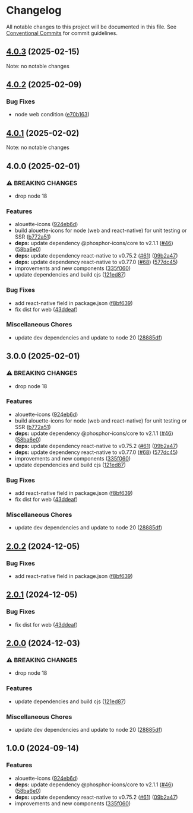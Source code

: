 # Changelog

All notable changes to this project will be documented in this file.
See [Conventional Commits](https://conventionalcommits.org) for commit guidelines.

## [4.0.3](https://github.com/christophehurpeau/alouette/compare/alouette-icons@4.0.2...alouette-icons@4.0.3) (2025-02-15)

Note: no notable changes


## [4.0.2](https://github.com/christophehurpeau/alouette/compare/alouette-icons@4.0.1...alouette-icons@4.0.2) (2025-02-09)

### Bug Fixes

* node web condition ([e70b163](https://github.com/christophehurpeau/alouette/commit/e70b163264812f6011333d131aad792ae7976ca5))

## [4.0.1](https://github.com/christophehurpeau/alouette/compare/alouette-icons@4.0.0...alouette-icons@4.0.1) (2025-02-02)

Note: no notable changes


## 4.0.0 (2025-02-01)

### ⚠ BREAKING CHANGES

* drop node 18

### Features

* alouette-icons ([924eb6d](https://github.com/christophehurpeau/alouette/commit/924eb6da66cb9689cfc1bb390a810167eb9b5d87))
* build alouette-icons for node (web and react-native) for unit testing or SSR ([b772a51](https://github.com/christophehurpeau/alouette/commit/b772a51c0786c722f748f8d4c212d9225529e509))
* **deps:** update dependency @phosphor-icons/core to v2.1.1 ([#46](https://github.com/christophehurpeau/alouette/issues/46)) ([58ba6e0](https://github.com/christophehurpeau/alouette/commit/58ba6e0473f6a7362d19e21f9f71ca97b81933df))
* **deps:** update dependency react-native to v0.75.2 ([#61](https://github.com/christophehurpeau/alouette/issues/61)) ([09b2a47](https://github.com/christophehurpeau/alouette/commit/09b2a472ba642defe11ef3eee5ef546ff1bf633f))
* **deps:** update dependency react-native to v0.77.0 ([#68](https://github.com/christophehurpeau/alouette/issues/68)) ([577dc45](https://github.com/christophehurpeau/alouette/commit/577dc45287c344164317212198c6453d1bde1a74))
* improvements and new components ([335f060](https://github.com/christophehurpeau/alouette/commit/335f06086a3eae528e8f351ad6bf5b94cdc4c612))
* update dependencies and build cjs ([121ed87](https://github.com/christophehurpeau/alouette/commit/121ed8748bed730826d206160399af2f1eae63fa))

### Bug Fixes

* add react-native field in package.json ([f8bf639](https://github.com/christophehurpeau/alouette/commit/f8bf6390402c9a9c25979899781b7a849d04202d))
* fix dist for web ([43ddeaf](https://github.com/christophehurpeau/alouette/commit/43ddeaf1efc4989d56b248aa91aa667cdb418fa3))

### Miscellaneous Chores

* update dev dependencies and update to node 20 ([28885df](https://github.com/christophehurpeau/alouette/commit/28885dfe4fae18e4159ec3c9fab23a7fc738b6c0))

## 3.0.0 (2025-02-01)

### ⚠ BREAKING CHANGES

* drop node 18

### Features

* alouette-icons ([924eb6d](https://github.com/christophehurpeau/alouette/commit/924eb6da66cb9689cfc1bb390a810167eb9b5d87))
* build alouette-icons for node (web and react-native) for unit testing or SSR ([b772a51](https://github.com/christophehurpeau/alouette/commit/b772a51c0786c722f748f8d4c212d9225529e509))
* **deps:** update dependency @phosphor-icons/core to v2.1.1 ([#46](https://github.com/christophehurpeau/alouette/issues/46)) ([58ba6e0](https://github.com/christophehurpeau/alouette/commit/58ba6e0473f6a7362d19e21f9f71ca97b81933df))
* **deps:** update dependency react-native to v0.75.2 ([#61](https://github.com/christophehurpeau/alouette/issues/61)) ([09b2a47](https://github.com/christophehurpeau/alouette/commit/09b2a472ba642defe11ef3eee5ef546ff1bf633f))
* **deps:** update dependency react-native to v0.77.0 ([#68](https://github.com/christophehurpeau/alouette/issues/68)) ([577dc45](https://github.com/christophehurpeau/alouette/commit/577dc45287c344164317212198c6453d1bde1a74))
* improvements and new components ([335f060](https://github.com/christophehurpeau/alouette/commit/335f06086a3eae528e8f351ad6bf5b94cdc4c612))
* update dependencies and build cjs ([121ed87](https://github.com/christophehurpeau/alouette/commit/121ed8748bed730826d206160399af2f1eae63fa))

### Bug Fixes

* add react-native field in package.json ([f8bf639](https://github.com/christophehurpeau/alouette/commit/f8bf6390402c9a9c25979899781b7a849d04202d))
* fix dist for web ([43ddeaf](https://github.com/christophehurpeau/alouette/commit/43ddeaf1efc4989d56b248aa91aa667cdb418fa3))

### Miscellaneous Chores

* update dev dependencies and update to node 20 ([28885df](https://github.com/christophehurpeau/alouette/commit/28885dfe4fae18e4159ec3c9fab23a7fc738b6c0))

## [2.0.2](https://github.com/christophehurpeau/alouette/compare/alouette-icons@2.0.1...alouette-icons@2.0.2) (2024-12-05)

### Bug Fixes

* add react-native field in package.json ([f8bf639](https://github.com/christophehurpeau/alouette/commit/f8bf6390402c9a9c25979899781b7a849d04202d))

## [2.0.1](https://github.com/christophehurpeau/alouette/compare/alouette-icons@2.0.0...alouette-icons@2.0.1) (2024-12-05)

### Bug Fixes

* fix dist for web ([43ddeaf](https://github.com/christophehurpeau/alouette/commit/43ddeaf1efc4989d56b248aa91aa667cdb418fa3))

## [2.0.0](https://github.com/christophehurpeau/alouette/compare/alouette-icons@1.0.0...alouette-icons@2.0.0) (2024-12-03)

### ⚠ BREAKING CHANGES

* drop node 18

### Features

* update dependencies and build cjs ([121ed87](https://github.com/christophehurpeau/alouette/commit/121ed8748bed730826d206160399af2f1eae63fa))

### Miscellaneous Chores

* update dev dependencies and update to node 20 ([28885df](https://github.com/christophehurpeau/alouette/commit/28885dfe4fae18e4159ec3c9fab23a7fc738b6c0))

## 1.0.0 (2024-09-14)

### Features

* alouette-icons ([924eb6d](https://github.com/christophehurpeau/alouette/commit/924eb6da66cb9689cfc1bb390a810167eb9b5d87))
* **deps:** update dependency @phosphor-icons/core to v2.1.1 ([#46](https://github.com/christophehurpeau/alouette/issues/46)) ([58ba6e0](https://github.com/christophehurpeau/alouette/commit/58ba6e0473f6a7362d19e21f9f71ca97b81933df))
* **deps:** update dependency react-native to v0.75.2 ([#61](https://github.com/christophehurpeau/alouette/issues/61)) ([09b2a47](https://github.com/christophehurpeau/alouette/commit/09b2a472ba642defe11ef3eee5ef546ff1bf633f))
* improvements and new components ([335f060](https://github.com/christophehurpeau/alouette/commit/335f06086a3eae528e8f351ad6bf5b94cdc4c612))

